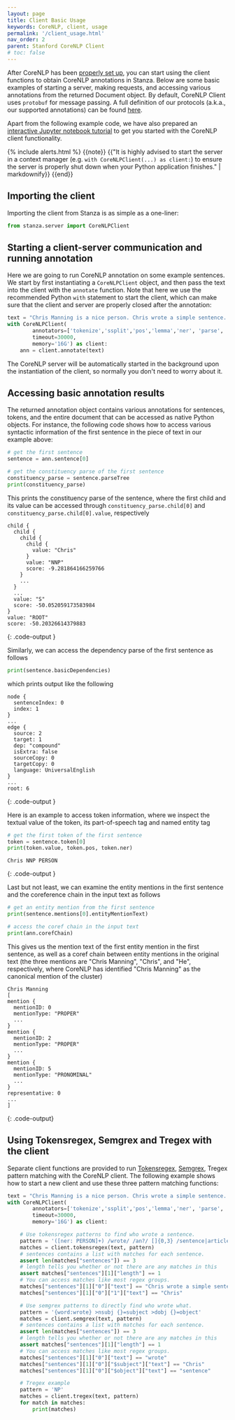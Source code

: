 ```yaml
---
layout: page
title: Client Basic Usage
keywords: CoreNLP, client, usage
permalink: '/client_usage.html'
nav_order: 2
parent: Stanford CoreNLP Client
# toc: false
---
```


After CoreNLP has been [properly set up](client_setup), you can start using the client functions to obtain CoreNLP annotations in Stanza.
Below are some basic examples of starting a server, making requests, and accessing various annotations from the returned Document object.
By default, CoreNLP Client uses `protobuf` for message passing. A full definition of our protocols (a.k.a., our supported annotations) can be found [here](https://github.com/stanfordnlp/stanza/blob/master/doc/CoreNLP.proto).

Apart from the following example code, we have also prepared an [interactive Jupyter notebook tutorial](https://github.com/stanfordnlp/stanza/blob/master/demo/StanfordNLP_CoreNLP_Interface.ipynb) to get you started with the CoreNLP client functionality.

{% include alerts.html %}
{{note}}
{{"It is highly advised to start the server in a context manager (e.g. `with CoreNLPClient(...) as client:`) to ensure
the server is properly shut down when your Python application finishes." | markdownify}}
{{end}}


## Importing the client

Importing the client from Stanza is as simple as a one-liner:

```python
from stanza.server import CoreNLPClient
```

## Starting a client-server communication and running annotation

Here we are going to run CoreNLP annotation on some example sentences. We start by first instantiating a `CoreNLPClient` object, and then pass the text into the client with the `annotate` function. Note that here we use the recommended Python `with` statement to start the client, which can make sure that the client and server are properly closed after the annotation:

```python
text = "Chris Manning is a nice person. Chris wrote a simple sentence. He also gives oranges to people."
with CoreNLPClient(
        annotators=['tokenize','ssplit','pos','lemma','ner', 'parse', 'depparse','coref'],
        timeout=30000,
        memory='16G') as client:
    ann = client.annotate(text)
```

The CoreNLP server will be automatically started in the background upon the instantiation of the client, so normally you don't need to worry about it.

## Accessing basic annotation results

The returned annotation object contains various annotations for sentences, tokens, and the entire document that can be accessed as native Python objects. For instance, the following code shows how to access various syntactic information of the first sentence in the piece of text in our example above:

```python
# get the first sentence
sentence = ann.sentence[0]

# get the constituency parse of the first sentence
constituency_parse = sentence.parseTree
print(constituency_parse)
```

This prints the constituency parse of the sentence, where the first child and its value can be accessed through `constituency_parse.child[0]` and `constituency_parse.child[0].value`, respectively

```
child {
  child {
    child {
      child {
        value: "Chris"
      }
      value: "NNP"
      score: -9.281864166259766
    }
    ...
  }
  ...
  value: "S"
  score: -50.052059173583984
}
value: "ROOT"
score: -50.20326614379883
```
{: .code-output }

Similarly, we can access the dependency parse of the first sentence as follows

```python
print(sentence.basicDependencies)
```
which prints output like the following

```
node {
  sentenceIndex: 0
  index: 1
}
...
edge {
  source: 2
  target: 1
  dep: "compound"
  isExtra: false
  sourceCopy: 0
  targetCopy: 0
  language: UniversalEnglish
}
...
root: 6
```
{: .code-output }

Here is an example to access token information, where we inspect the textual value of the token, its part-of-speech tag and named entity tag

```python
# get the first token of the first sentence
token = sentence.token[0]
print(token.value, token.pos, token.ner)
```
```
Chris NNP PERSON
```
{: .code-output }


Last but not least, we can examine the entity mentions in the first sentence and the coreference chain in the input text as follows

```python
# get an entity mention from the first sentence
print(sentence.mentions[0].entityMentionText)

# access the coref chain in the input text
print(ann.corefChain)
```
This gives us the mention text of the first entity mention in the first sentence, as well as a coref chain between entity mentions in the original text (the three mentions are "Chris Manning", "Chris", and "He", respectively, where CoreNLP has identified "Chris Manning" as the canonical mention of the cluster)
```
Chris Manning
[
mention {
  mentionID: 0
  mentionType: "PROPER"
  ...
}
mention {
  mentionID: 2
  mentionType: "PROPER"
  ...
}
mention {
  mentionID: 5
  mentionType: "PRONOMINAL"
  ...
}
representative: 0
...
]
```
{: .code-output}

## Using Tokensregex, Semgrex and Tregex with the client

Separate client functions are provided to run [Tokensregex](https://nlp.stanford.edu/software/tokensregex.html), [Semgrex](https://nlp.stanford.edu/software/tregex.html), Tregex pattern matching with the CoreNLP client. The following example shows how to start a new client and use these three pattern matching functions:

```python
text = "Chris Manning is a nice person. Chris wrote a simple sentence. He also gives oranges to people."
with CoreNLPClient(
        annotators=['tokenize','ssplit','pos','lemma','ner', 'parse', 'depparse'],
        timeout=30000,
        memory='16G') as client:

    # Use tokensregex patterns to find who wrote a sentence.
    pattern = '([ner: PERSON]+) /wrote/ /an?/ []{0,3} /sentence|article/'
    matches = client.tokensregex(text, pattern)
    # sentences contains a list with matches for each sentence.
    assert len(matches["sentences"]) == 3
    # length tells you whether or not there are any matches in this
    assert matches["sentences"][1]["length"] == 1
    # You can access matches like most regex groups.
    matches["sentences"][1]["0"]["text"] == "Chris wrote a simple sentence"
    matches["sentences"][1]["0"]["1"]["text"] == "Chris"

    # Use semgrex patterns to directly find who wrote what.
    pattern = '{word:wrote} >nsubj {}=subject >dobj {}=object'
    matches = client.semgrex(text, pattern)
    # sentences contains a list with matches for each sentence.
    assert len(matches["sentences"]) == 3
    # length tells you whether or not there are any matches in this
    assert matches["sentences"][1]["length"] == 1
    # You can access matches like most regex groups.
    matches["sentences"][1]["0"]["text"] == "wrote"
    matches["sentences"][1]["0"]["$subject"]["text"] == "Chris"
    matches["sentences"][1]["0"]["$object"]["text"] == "sentence"

    # Tregex example
    pattern = 'NP'
    matches = client.tregex(text, pattern)
    for match in matches:
        print(matches)
```
